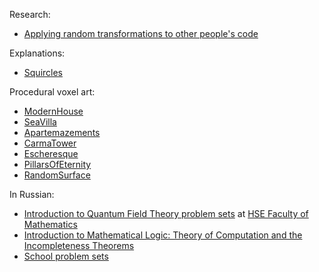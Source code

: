 Research:
* [Applying random transformations to other people's code](arttopc.md)

Explanations:
* [Squircles](squircles.md)

Procedural voxel art:
* [ModernHouse](ModernHouse.md)
* [SeaVilla](SeaVilla.md)
* [Apartemazements](Apartemazements.md)
* [CarmaTower](CarmaTower.md)
* [Escheresque](Escheresque.md)
* [PillarsOfEternity](PillarsOfEternity.md)
* [RandomSurface](RandomSurface.md)

In Russian:
* [Introduction to Quantum Field Theory problem sets](qft/) at [HSE Faculty of Mathematics](https://math.hse.ru/en/)
* [Introduction to Mathematical Logic: Theory of Computation and the Incompleteness Theorems](godel.pdf)
* [School problem sets](exams/)
